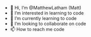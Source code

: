 - 👋 Hi, I’m @MatthewLatham (Matt)
- 👀 I’m interested in learning to code
- 🌱 I’m currently learning to code
- 💞️ I’m looking to collaborate on code
- 📫 How to reach me code

<!---
MatthewLatham/MatthewLatham is a ✨ special ✨ repository because its `README.md` (this file) appears on your GitHub profile.
You can click the Preview link to take a look at your changes.
--->
